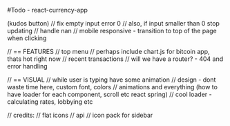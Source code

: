 #Todo - react-currency-app

(kudos button)
// fix empty input error 0
// also, if input smaller than 0 stop updating
// handle nan
// mobile responsive - transition to top of the page when clicking

// == FEATURES
// top menu
// perhaps include chart.js for bitcoin app, thats hot right now
// recent transactions
// will we have a router? - 404 and error handling

// == VISUAL
// while user is typing have some animation
// design - dont waste time here, custom font, colors
// animations and everything (how to have loader for each component, scroll etc react spring)
// cool loader - calculating rates, lobbying etc

// credits:
// flat icons
// api
// icon pack for sidebar

